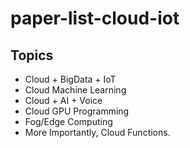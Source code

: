 # paper-list-cloud-iot

Topics
--------------
- Cloud + BigData + IoT
- Cloud Machine Learning
- Cloud + AI + Voice
- Cloud GPU Programming
- Fog/Edge Computing
- More Importantly, Cloud Functions.
